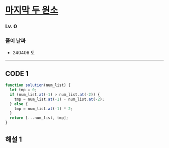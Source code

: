 # [마지막 두 원소](https://school.programmers.co.kr/learn/courses/30/lessons/181927)

### Lv. 0

### 풀이 날짜

- 240406 토

---

## CODE 1

```javascript
function solution(num_list) {
  let tmp = 0;
  if (num_list.at(-1) > num_list.at(-2)) {
    tmp = num_list.at(-1) - num_list.at(-2);
  } else {
    tmp = num_list.at(-1) * 2;
  }
  return [...num_list, tmp];
}
```

## 해설 1
